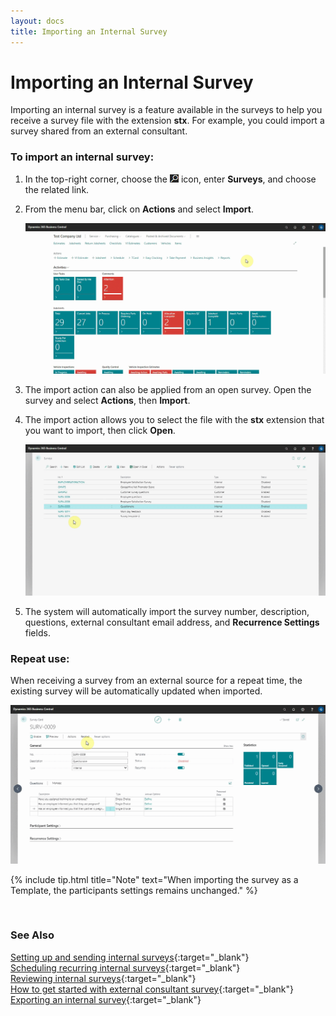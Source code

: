 ```yaml
---
layout: docs
title: Importing an Internal Survey
---
```


# Importing an Internal Survey

Importing an internal survey is a feature available in the surveys to help you receive a survey file with the extension **stx**. For example, you could import a survey shared from an external consultant.

### To import an internal survey:
1. In the top-right corner, choose the ![](media/search_icon.png) icon, enter **Surveys**, and choose the related link.
2. From the menu bar, click on **Actions** and select **Import**.

   ![](media/garagehive-internal-surveys0001.gif)

3. The import action can also be applied from an open survey. Open the survey and select **Actions**, then **Import**.
4. The import action allows you to select the file with the **stx** extension that you want to import, then click **Open**.

   ![](media/garagehive-internal-surveys0002.gif)

5. The system will automatically import the survey number, description, questions, external consultant email address, and **Recurrence Settings** fields.

### Repeat use:
When receiving a survey from an external source for a repeat time, the existing survey will be automatically updated when imported.

  ![](media/garagehive-internal-surveys204.gif)


{% include tip.html title="Note" text="When importing the survey as a Template, the participants settings remains unchanged." %}


<br>

### **See Also**

[Setting up and sending internal surveys](garagehive-setting-up-and-sending-internal-surveys.html){:target="_blank"} \
[Scheduling recurring internal surveys](garagehive-scheduling-recurring-internal-surveys.html){:target="_blank"} \
[Reviewing internal surveys](reviewing-internal-surveys.html){:target="_blank"} \
[How to get started with external consultant survey](garagehive-how-to-get-started-with-external-consultant-survey.html){:target="_blank"} \
[Exporting an internal survey](garagehive-exporting-an-internal-survey.html){:target="_blank"}